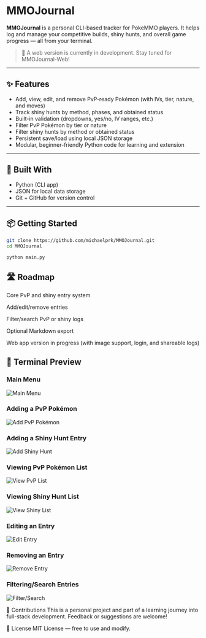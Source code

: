 # MMOJournal

**MMOJournal** is a personal CLI-based tracker for PokeMMO players. It helps log and manage your competitive builds, shiny hunts, and overall game progress — all from your terminal.

> 🚧 A web version is currently in development. Stay tuned for MMOJournal-Web!

---

## ✨ Features

- Add, view, edit, and remove PvP-ready Pokémon (with IVs, tier, nature, and moves)  
- Track shiny hunts by method, phases, and obtained status  
- Built-in validation (dropdowns, yes/no, IV ranges, etc.)  
- Filter PvP Pokémon by tier or nature  
- Filter shiny hunts by method or obtained status  
- Persistent save/load using local JSON storage  
- Modular, beginner-friendly Python code for learning and extension  

---

## 🧱 Built With

- Python (CLI app)  
- JSON for local data storage  
- Git + GitHub for version control  

---

## 📦 Getting Started

```bash
git clone https://github.com/michaelprk/MMOJournal.git
cd MMOJournal

python main.py
```

## 🛣️ Roadmap

Core PvP and shiny entry system

Add/edit/remove entries

Filter/search PvP or shiny logs

Optional Markdown export

Web app version in progress (with image support, login, and shareable logs)

## 📸 Terminal Preview

### Main Menu  
![Main Menu](screenshots/01_main_menu.png)

### Adding a PvP Pokémon  
![Add PvP Pokémon](screenshots/02_add_pvp_pokemon.png)

### Adding a Shiny Hunt Entry  
![Add Shiny Hunt](screenshots/03_add_shiny_hunt.png)

### Viewing PvP Pokémon List  
![View PvP List](screenshots/04_view_pvp_list.png)

### Viewing Shiny Hunt List  
![View Shiny List](screenshots/05_view_shiny_list.png)

### Editing an Entry  
![Edit Entry](screenshots/06_edit_entry.png)

### Removing an Entry  
![Remove Entry](screenshots/07_remove_entry.png)

### Filtering/Search Entries  
![Filter/Search](screenshots/08_filter_search.png)

🤝 Contributions
This is a personal project and part of a learning journey into full-stack development.
Feedback or suggestions are welcome!

📜 License
MIT License — free to use and modify.